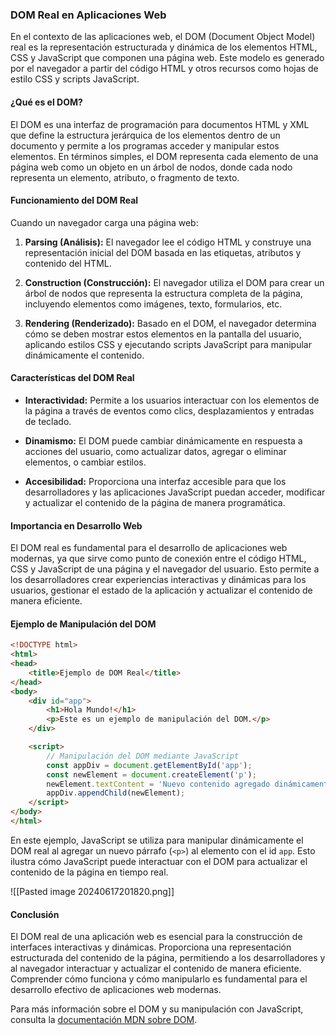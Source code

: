 ### DOM Real en Aplicaciones Web

En el contexto de las aplicaciones web, el DOM (Document Object Model) real es la representación estructurada y dinámica de los elementos HTML, CSS y JavaScript que componen una página web. Este modelo es generado por el navegador a partir del código HTML y otros recursos como hojas de estilo CSS y scripts JavaScript.

#### ¿Qué es el DOM?

El DOM es una interfaz de programación para documentos HTML y XML que define la estructura jerárquica de los elementos dentro de un documento y permite a los programas acceder y manipular estos elementos. En términos simples, el DOM representa cada elemento de una página web como un objeto en un árbol de nodos, donde cada nodo representa un elemento, atributo, o fragmento de texto.

#### Funcionamiento del DOM Real

Cuando un navegador carga una página web:

1. **Parsing (Análisis):** El navegador lee el código HTML y construye una representación inicial del DOM basada en las etiquetas, atributos y contenido del HTML.
   
2. **Construction (Construcción):** El navegador utiliza el DOM para crear un árbol de nodos que representa la estructura completa de la página, incluyendo elementos como imágenes, texto, formularios, etc.

3. **Rendering (Renderizado):** Basado en el DOM, el navegador determina cómo se deben mostrar estos elementos en la pantalla del usuario, aplicando estilos CSS y ejecutando scripts JavaScript para manipular dinámicamente el contenido.

#### Características del DOM Real

- **Interactividad:** Permite a los usuarios interactuar con los elementos de la página a través de eventos como clics, desplazamientos y entradas de teclado.
  
- **Dinamismo:** El DOM puede cambiar dinámicamente en respuesta a acciones del usuario, como actualizar datos, agregar o eliminar elementos, o cambiar estilos.

- **Accesibilidad:** Proporciona una interfaz accesible para que los desarrolladores y las aplicaciones JavaScript puedan acceder, modificar y actualizar el contenido de la página de manera programática.

#### Importancia en Desarrollo Web

El DOM real es fundamental para el desarrollo de aplicaciones web modernas, ya que sirve como punto de conexión entre el código HTML, CSS y JavaScript de una página y el navegador del usuario. Esto permite a los desarrolladores crear experiencias interactivas y dinámicas para los usuarios, gestionar el estado de la aplicación y actualizar el contenido de manera eficiente.

#### Ejemplo de Manipulación del DOM

```html
<!DOCTYPE html>
<html>
<head>
    <title>Ejemplo de DOM Real</title>
</head>
<body>
    <div id="app">
        <h1>Hola Mundo!</h1>
        <p>Este es un ejemplo de manipulación del DOM.</p>
    </div>

    <script>
        // Manipulación del DOM mediante JavaScript
        const appDiv = document.getElementById('app');
        const newElement = document.createElement('p');
        newElement.textContent = 'Nuevo contenido agregado dinámicamente!';
        appDiv.appendChild(newElement);
    </script>
</body>
</html>

```

En este ejemplo, JavaScript se utiliza para manipular dinámicamente el DOM real al agregar un nuevo párrafo (`<p>`) al elemento con el id `app`. Esto ilustra cómo JavaScript puede interactuar con el DOM para actualizar el contenido de la página en tiempo real.

![[Pasted image 20240617201820.png]]
#### Conclusión

El DOM real de una aplicación web es esencial para la construcción de interfaces interactivas y dinámicas. Proporciona una representación estructurada del contenido de la página, permitiendo a los desarrolladores y al navegador interactuar y actualizar el contenido de manera eficiente. Comprender cómo funciona y cómo manipularlo es fundamental para el desarrollo efectivo de aplicaciones web modernas.

Para más información sobre el DOM y su manipulación con JavaScript, consulta la [documentación MDN sobre DOM](https://developer.mozilla.org/en-US/docs/Web/API/Document_Object_Model).